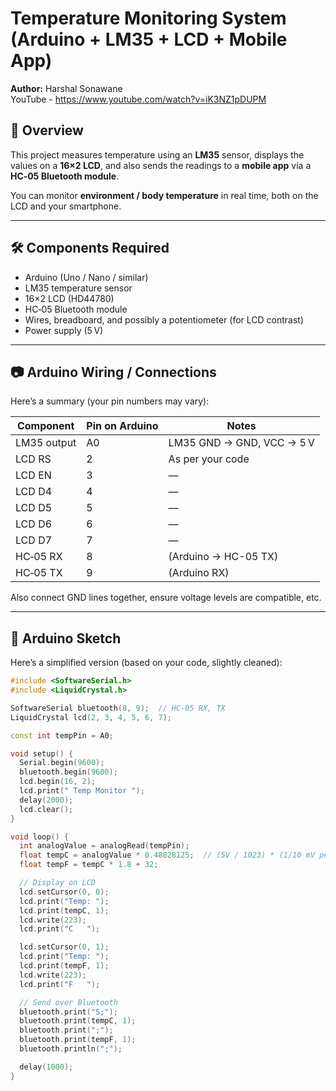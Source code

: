 
# Temperature Monitoring System (Arduino + LM35 + LCD + Mobile App)

**Author:** Harshal Sonawane  
  YouTube - https://www.youtube.com/watch?v=iK3NZ1pDUPM

## 🔧 Overview

This project measures temperature using an **LM35** sensor, displays the values on a **16×2 LCD**, and also sends the readings to a **mobile app** via a **HC‑05 Bluetooth module**.

You can monitor **environment / body temperature** in real time, both on the LCD and your smartphone.

---

## 🛠️ Components Required

- Arduino (Uno / Nano / similar)  
- LM35 temperature sensor  
- 16×2 LCD (HD44780)  
- HC‑05 Bluetooth module  
- Wires, breadboard, and possibly a potentiometer (for LCD contrast)  
- Power supply (5 V)  

---

## 📷 Arduino Wiring / Connections

Here’s a summary (your pin numbers may vary):

| Component | Pin on Arduino | Notes |
|---|---|---|
| LM35 output | A0 | LM35 GND → GND, VCC → 5 V |
| LCD RS | 2 | As per your code |
| LCD EN | 3 | — |
| LCD D4 | 4 | — |
| LCD D5 | 5 | — |
| LCD D6 | 6 | — |
| LCD D7 | 7 | — |
| HC‑05 RX | 8 | (Arduino → HC-05 TX) |
| HC‑05 TX | 9 | (Arduino RX) |

Also connect GND lines together, ensure voltage levels are compatible, etc.

---

## 📜 Arduino Sketch

Here’s a simplified version (based on your code, slightly cleaned):

```cpp
#include <SoftwareSerial.h>
#include <LiquidCrystal.h>

SoftwareSerial bluetooth(8, 9);  // HC‑05 RX, TX
LiquidCrystal lcd(2, 3, 4, 5, 6, 7);

const int tempPin = A0;

void setup() {
  Serial.begin(9600);
  bluetooth.begin(9600);
  lcd.begin(16, 2);
  lcd.print(" Temp Monitor ");
  delay(2000);
  lcd.clear();
}

void loop() {
  int analogValue = analogRead(tempPin);
  float tempC = analogValue * 0.48828125;  // (5V / 1023) * (1/10 mV per °C)
  float tempF = tempC * 1.8 + 32;

  // Display on LCD
  lcd.setCursor(0, 0);
  lcd.print("Temp: ");
  lcd.print(tempC, 1);
  lcd.write(223);
  lcd.print("C   ");

  lcd.setCursor(0, 1);
  lcd.print("Temp: ");
  lcd.print(tempF, 1);
  lcd.write(223);
  lcd.print("F   ");

  // Send over Bluetooth
  bluetooth.print("S;");
  bluetooth.print(tempC, 1);
  bluetooth.print(";");
  bluetooth.print(tempF, 1);
  bluetooth.println(";");

  delay(1000);
}
